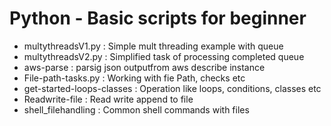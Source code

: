# Python - Basic scripts for beginner

- multythreadsV1.py  : Simple mult threading example with queue
- multythreadsV2.py  : Simplified task of processing completed queue
- aws-parse          : parsig json outputfrom aws describe instance
- File-path-tasks.py : Working with fie Path, checks etc
- get-started-loops-classes : Operation like loops, conditions, classes etc
- Readwrite-file     : Read write append to file
- shell_filehandling : Common shell commands with files

